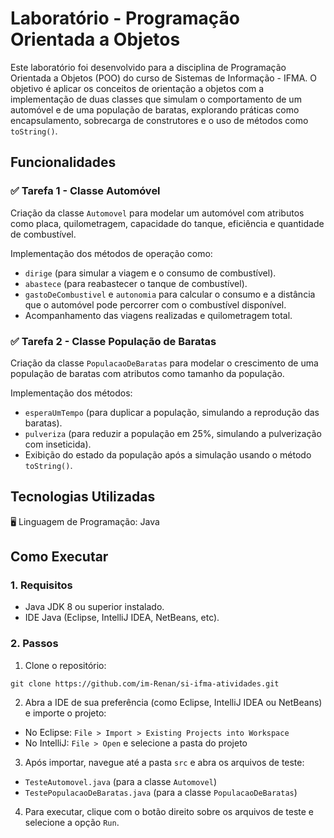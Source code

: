 # Laboratório - Programação Orientada a Objetos

Este laboratório foi desenvolvido para a disciplina de Programação Orientada a Objetos (POO) do curso de Sistemas de Informação - IFMA. O objetivo é aplicar os conceitos de orientação a objetos com a implementação de duas classes que simulam o comportamento de um automóvel e de uma população de baratas, explorando práticas como encapsulamento, sobrecarga de construtores e o uso de métodos como `toString()`.

## Funcionalidades

### ✅ Tarefa 1 - Classe Automóvel
Criação da classe `Automovel` para modelar um automóvel com atributos como placa, quilometragem, capacidade do tanque, eficiência e quantidade de combustível.

Implementação dos métodos de operação como:

- `dirige` (para simular a viagem e o consumo de combustível).
- `abastece` (para reabastecer o tanque de combustível).
- `gastoDeCombustivel` e `autonomia` para calcular o consumo e a distância que o automóvel pode percorrer com o combustível disponível.
- Acompanhamento das viagens realizadas e quilometragem total.

### ✅ Tarefa 2 - Classe População de Baratas
Criação da classe `PopulacaoDeBaratas` para modelar o crescimento de uma população de baratas com atributos como tamanho da população.

Implementação dos métodos:

- `esperaUmTempo` (para duplicar a população, simulando a reprodução das baratas).
- `pulveriza` (para reduzir a população em 25%, simulando a pulverização com inseticida).
- Exibição do estado da população após a simulação usando o método `toString()`.

## Tecnologias Utilizadas
🖥️ Linguagem de Programação: Java

## Como Executar

### 1. Requisitos
- Java JDK 8 ou superior instalado.
- IDE Java (Eclipse, IntelliJ IDEA, NetBeans, etc).

### 2. Passos
1. Clone o repositório:

```
git clone https://github.com/im-Renan/si-ifma-atividades.git
```
2. Abra a IDE de sua preferência (como Eclipse, IntelliJ IDEA ou NetBeans) e importe o projeto:

- No Eclipse: `File > Import > Existing Projects into Workspace`
- No IntelliJ: `File > Open` e selecione a pasta do projeto

3. Após importar, navegue até a pasta `src` e abra os arquivos de teste:

- `TesteAutomovel.java` (para a classe `Automovel`)
- `TestePopulacaoDeBaratas.java` (para a classe `PopulacaoDeBaratas`)

4. Para executar, clique com o botão direito sobre os arquivos de teste e selecione a opção `Run`.
